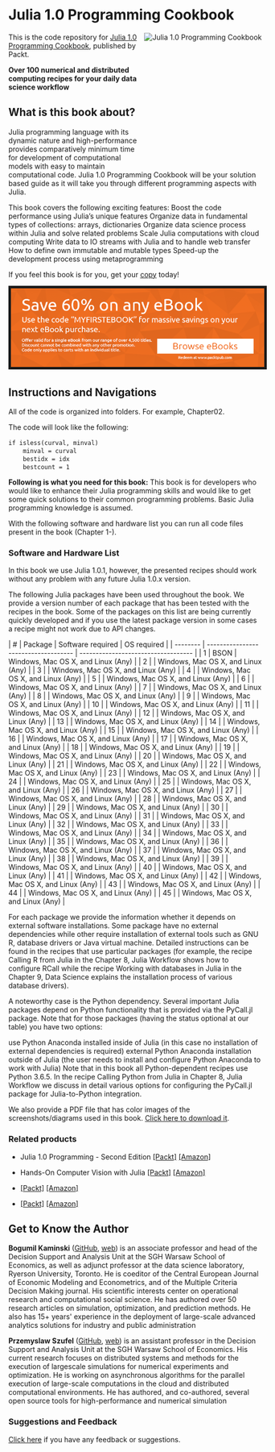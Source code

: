 # Julia 1.0 Programming Cookbook

<a href="https://www.packtpub.com/application-development/julia-10-programming-cookbook?utm_source=github&utm_medium=repository&utm_campaign=9781788998369 "><img src="https://d1ldz4te4covpm.cloudfront.net/sites/default/files/imagecache/ppv4_main_book_cover/B10009_MockupCover.png" alt="Julia 1.0 Programming Cookbook" height="256px" align="right"></a>

This is the code repository for [Julia 1.0 Programming Cookbook](https://www.packtpub.com/application-development/julia-10-programming-cookbook?utm_source=github&utm_medium=repository&utm_campaign=9781788998369 ), published by Packt.

**Over 100 numerical and distributed computing recipes for your daily data science workflow**

## What is this book about?
Julia programming language with its dynamic nature and high-performance provides comparatively minimum time for development of computational models with easy to maintain computational code. Julia 1.0 Programming Cookbook will be your solution based guide as it will take you through different programming aspects with Julia.

This book covers the following exciting features:
Boost the code performance using Julia’s unique features 
Organize data in fundamental types of collections: arrays, dictionaries 
Organize data science process within Julia and solve related problems 
Scale Julia computations with cloud computing 
Write data to IO streams with Julia and to handle web transfer 
How to define own immutable and mutable types 
Speed-up the development process using metaprogramming 

If you feel this book is for you, get your [copy](https://www.amazon.com/dp/1788998367) today!

<a href="https://www.packtpub.com/?utm_source=github&utm_medium=banner&utm_campaign=GitHubBanner"><img src="https://raw.githubusercontent.com/PacktPublishing/GitHub/master/GitHub.png" 
alt="https://www.packtpub.com/" border="5" /></a>

## Instructions and Navigations
All of the code is organized into folders. For example, Chapter02.

The code will look like the following:
```
if isless(curval, minval)
    minval = curval 
    bestidx = idx
    bestcount = 1
```

**Following is what you need for this book:**
This book is for developers who would like to enhance their Julia programming skills and would like to get some quick solutions to their common programming problems. Basic Julia programming knowledge is assumed.

With the following software and hardware list you can run all code files present in the book (Chapter 1-).
### Software and Hardware List
In this book we use Julia 1.0.1, however, the presented recipes should work without any problem with any future Julia 1.0.x version.

The following Julia packages have been used throughout the book. We provide a version number of each package that has been tested with the recipes in the book. Some of the packages on this list are being currently quickly developed and if you use the latest package version in some cases a recipe might not work due to API changes.


| # | Package | Software required | OS required |
| -------- | ------------------------------------ | ----------------------------------- |
| 1 | BSON | Windows, Mac OS X, and Linux (Any) |
| 2 |  | Windows, Mac OS X, and Linux (Any) |
| 3 |  | Windows, Mac OS X, and Linux (Any) |
| 4 |  | Windows, Mac OS X, and Linux (Any) |
| 5 |  | Windows, Mac OS X, and Linux (Any) |
| 6 |  | Windows, Mac OS X, and Linux (Any) |
| 7 |  | Windows, Mac OS X, and Linux (Any) |
| 8 |  | Windows, Mac OS X, and Linux (Any) |
| 9 |  | Windows, Mac OS X, and Linux (Any) |
| 10 |  | Windows, Mac OS X, and Linux (Any) |
| 11 |  | Windows, Mac OS X, and Linux (Any) |
| 12 |  | Windows, Mac OS X, and Linux (Any) |
| 13 |  | Windows, Mac OS X, and Linux (Any) |
| 14 |  | Windows, Mac OS X, and Linux (Any) |
| 15 |  | Windows, Mac OS X, and Linux (Any) |
| 16 |  | Windows, Mac OS X, and Linux (Any) |
| 17 |  | Windows, Mac OS X, and Linux (Any) |
| 18 |  | Windows, Mac OS X, and Linux (Any) |
| 19 |  | Windows, Mac OS X, and Linux (Any) |
| 20 |  | Windows, Mac OS X, and Linux (Any) |
| 21 |  | Windows, Mac OS X, and Linux (Any) |
| 22 |  | Windows, Mac OS X, and Linux (Any) |
| 23 |  | Windows, Mac OS X, and Linux (Any) |
| 24 |  | Windows, Mac OS X, and Linux (Any) |
| 25 |  | Windows, Mac OS X, and Linux (Any) |
| 26 |  | Windows, Mac OS X, and Linux (Any) |
| 27 |  | Windows, Mac OS X, and Linux (Any) |
| 28 |  | Windows, Mac OS X, and Linux (Any) |
| 29 |  | Windows, Mac OS X, and Linux (Any) |
| 30 |  | Windows, Mac OS X, and Linux (Any) |
| 31 |  | Windows, Mac OS X, and Linux (Any) |
| 32 |  | Windows, Mac OS X, and Linux (Any) |
| 33 |  | Windows, Mac OS X, and Linux (Any) |
| 34 |  | Windows, Mac OS X, and Linux (Any) |
| 35 |  | Windows, Mac OS X, and Linux (Any) |
| 36 |  | Windows, Mac OS X, and Linux (Any) |
| 37 |  | Windows, Mac OS X, and Linux (Any) |
| 38 |  | Windows, Mac OS X, and Linux (Any) |
| 39 |  | Windows, Mac OS X, and Linux (Any) |
| 40 |  | Windows, Mac OS X, and Linux (Any) |
| 41 |  | Windows, Mac OS X, and Linux (Any) |
| 42 |  | Windows, Mac OS X, and Linux (Any) |
| 43 |  | Windows, Mac OS X, and Linux (Any) |
| 44 |  | Windows, Mac OS X, and Linux (Any) |
| 45 |  | Windows, Mac OS X, and Linux (Any) |

For each package we provide the information whether it depends on external software installations. Some package have no external dependencies while other require installation of external tools such as GNU R, database drivers or Java virtual machine. Detailed instructions can be found in the recipes that use particular packages (for example, the recipe Calling R from Julia in the Chapter 8, Julia Workflow shows how to configure RCall while the recipe Working with databases in Julia in the Chapter 9, Data Science explains the installation process of various database drivers).

A noteworthy case is the Python dependency. Several important Julia packages depend on Python functionality that is provided via the PyCall.jl package. Note that for those packages (having the status optional  at our table) you have two options:

use Python Anaconda installed inside of Julia (in this case no installation of external dependencies is required)
external Python Anaconda installation outside of Julia (the user needs to install and configure Python Anaconda to work with Julia)
Note that in this book all Python-dependent recipes use Python 3.6.5.  In the recipe Calling Python from Julia in Chapter 8, Julia Workflow we discuss in detail various options for configuring the PyCall.jl package for Julia-to-Python integration.


We also provide a PDF file that has color images of the screenshots/diagrams used in this book. [Click here to download it](https://www.packtpub.com/sites/default/files/downloads/9781788998369_ColorImages.pdf).

### Related products
* Julia 1.0 Programming - Second Edition [[Packt]](https://www.packtpub.com/application-development/julia-10-programming-second-edition?utm_source=github&utm_medium=repository&utm_campaign=9781788999090 ) [[Amazon]](https://www.amazon.com/dp/1788999096)

* Hands-On Computer Vision with Julia [[Packt]](https://www.packtpub.com/application-development/hands-computer-vision-julia?utm_source=github&utm_medium=repository&utm_campaign=9781788998796 ) [[Amazon]](https://www.amazon.com/dp/B07CSPBV11)

*  [[Packt]]() [[Amazon]](https://www.amazon.com/dp/)

*  [[Packt]]() [[Amazon]](https://www.amazon.com/dp/)

## Get to Know the Author
**Bogumil Kaminski**
([GitHub](https://github.com/bkamins), [web](http://bogumilkaminski.pl/about/)) is an associate professor and head of the
Decision Support and Analysis Unit at the SGH Warsaw School of Economics, as well as
adjunct professor at the data science laboratory, Ryerson University, Toronto. He is coeditor
of the Central European Journal of Economic Modeling and Econometrics, and of the
Multiple Criteria Decision Making journal. His scientific interests center on operational
research and computational social science. He has authored over 50 research articles on
simulation, optimization, and prediction methods. He also has 15+ years' experience in the
deployment of large-scale advanced analytics solutions for industry and public
administration

**Przemyslaw Szufel**
([GitHub](https://github.com/pszufe), [web](https://szufel.pl/en_aboutme.html)) is an assistant professor in
the Decision Support and Analysis Unit at the SGH Warsaw School of Economics. His
current research focuses on distributed systems and methods for the execution of largescale
simulations for numerical experiments and optimization. He is working on
asynchronous algorithms for the parallel execution of large-scale computations in the cloud
and distributed computational environments. He has authored, and co-authored, several
open source tools for high-performance and numerical simulation


### Suggestions and Feedback
[Click here](https://docs.google.com/forms/d/e/1FAIpQLSdy7dATC6QmEL81FIUuymZ0Wy9vH1jHkvpY57OiMeKGqib_Ow/viewform) if you have any feedback or suggestions.